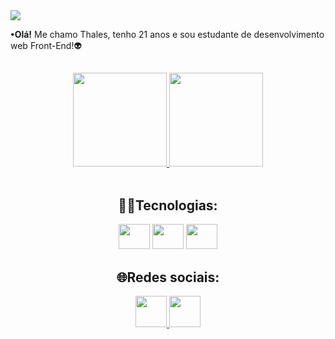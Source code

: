 <img src="https://cdn.discordapp.com/attachments/942300225039654912/971450986050764840/Thales.png">

<p><b>•Olá!</b> Me chamo Thales, tenho 21 anos e sou estudante de desenvolvimento web Front-End!👽</p>

##

<div align="center">
  <a href="https://github.com/thalesluiz45">
    <img height="150em" src="https://github-readme-stats.vercel.app/api?username=thalesluiz45&show_icons=true&theme=radical">
    <img height="150em" src="https://github-readme-stats.vercel.app/api/top-langs/?username=thalesluiz45&layout=compact&theme=radical">
  </a>
</div>

<br>

<div align="center">
  <h2>👨‍💻Tecnologias:</h2>
  
  <img height="40" width="50" src="https://cdn.jsdelivr.net/gh/devicons/devicon/icons/html5/html5-plain.svg" />  
  <img height="40" width="50" src="https://cdn.jsdelivr.net/gh/devicons/devicon/icons/css3/css3-plain.svg" />
  <img height="40" width="50" src="https://cdn.jsdelivr.net/gh/devicons/devicon/icons/javascript/javascript-plain.svg" />                  
</div>

##


<div align="center">
  <h2>🌐Redes sociais:</h2>
  
  <a href="https://www.linkedin.com/in/thales-luiz-0a6057230/" target="_blank"> <img height="50" width="50" src="https://cdn.discordapp.com/attachments/942300225039654912/971456031974645760/linkedin-pngrepo-com.png" /> </a>
  <a href="https://www.instagram.com/t.luiz_/" target="_blank"> <img height="50" width="50" src="https://cdn.discordapp.com/attachments/942300225039654912/971456032356319232/instagram-pngrepo-com.png" alt=""></a>
</div>
